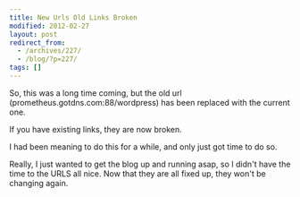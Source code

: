 ```yaml
---
title: New Urls Old Links Broken
modified: 2012-02-27
layout: post
redirect_from:
  - /archives/227/
  - /blog/?p=227/
tags: []
---
```



So, this was a long time coming, but the old url (prometheus.gotdns.com:88/wordpress) has been replaced with the current one.

If you have existing links, they are now broken.

I had been meaning to do this for a while, and only just got time to do so.

Really, I just wanted to get the blog up and running asap, so I didn't have the time to the URLS all nice. Now that they are all fixed up, they won't be changing again.
